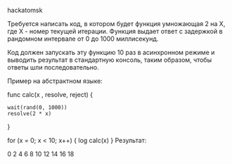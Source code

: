 hackatomsk

Требуется написать код, в котором будет функция умножающая 2 на X, где X - номер текущей итерации. Функция выдает ответ с задержкой в рандомном интервале от 0 до 1000 миллисекунд.

Код должен запускать эту функцию 10 раз в асинхронном режиме и выводить результат в стандартную консоль, таким образом, чтобы ответы шли последовательно.

Пример на абстрактном языке:

func calc(x , resolve, reject) {

	wait(rand(0, 1000))
	resolve(2 * x)
}

for (x = 0; x < 10; x++) {
	log calc(x)
}
Результат:

0 
2 
4 
6 
8 
10 
12 
14 
16 
18 

